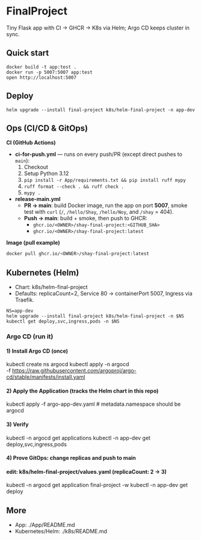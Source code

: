 # FinalProject
Tiny Flask app with CI → GHCR → K8s via Helm; Argo CD keeps cluster in sync.

## Quick start
```
docker build -t app:test .
docker run -p 5007:5007 app:test
open http://localhost:5007
```
## Deploy
```
helm upgrade --install final-project k8s/helm-final-project -n app-dev
```
## Ops (CI/CD & GitOps)

**CI (GitHub Actions)**
- **ci-for-push.yml** — runs on every push/PR (except direct pushes to `main`):
  1. Checkout  
  2. Setup Python 3.12  
  3. `pip install -r App/requirements.txt && pip install ruff mypy`  
  4. `ruff format --check . && ruff check .`  
  5. `mypy .`
- **release-main.yml**
  - **PR → main**: build Docker image, run the app on port **5007**, smoke test with `curl` (`/`, `/hello/Shay`, `/hello/Noy`, and `/shay` = 404).
  - **Push → main**: build + smoke, then push to GHCR:
    - `ghcr.io/<OWNER>/shay-final-project:<GITHUB_SHA>`
    - `ghcr.io/<OWNER>/shay-final-project:latest`

**Image (pull example)**
```bash
docker pull ghcr.io/<OWNER>/shay-final-project:latest
```
## Kubernetes (Helm)
- Chart: k8s/helm-final-project
- Defaults: replicaCount=2, Service 80 → containerPort 5007, Ingress via Traefik.
```
NS=app-dev
helm upgrade --install final-project k8s/helm-final-project -n $NS
kubectl get deploy,svc,ingress,pods -n $NS
```
### Argo CD (run it)

#### 1) Install Argo CD (once)
kubectl create ns argocd
kubectl apply -n argocd \
  -f https://raw.githubusercontent.com/argoproj/argo-cd/stable/manifests/install.yaml

#### 2) Apply the Application (tracks the Helm chart in this repo)
kubectl apply -f argo-app-dev.yaml          # metadata.namespace should be argocd

#### 3) Verify
kubectl -n argocd get applications
kubectl -n app-dev get deploy,svc,ingress,pods

#### 4) Prove GitOps: change replicas and push to main
####   edit: k8s/helm-final-project/values.yaml  (replicaCount: 2 -> 3)
kubectl -n argocd get application final-project -w
kubectl -n app-dev get deploy

## More
- App: ./App/README.md
- Kubernetes/Helm: ./k8s/README.md